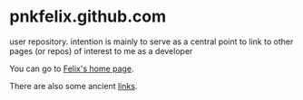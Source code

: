 pnkfelix.github.com
===================

user repository.  intention is mainly to serve as a central point to link to other pages (or repos) of interest to me as a developer

You can go to [Felix's home page](pnkfelix/index.html).

There are also some ancient [links](links.html).
